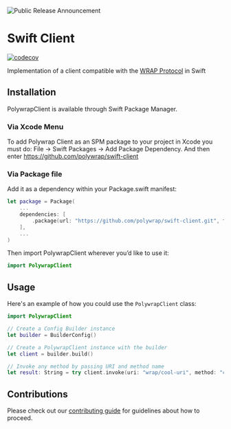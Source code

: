 ![Public Release Announcement](https://user-images.githubusercontent.com/5522128/177473887-2689cf25-7937-4620-8ca5-17620729a65d.png)

# Swift Client
 [![codecov](https://codecov.io/gh/polywrap/swift-client/branch/main/graph/badge.svg?token=JvNaa0OHjc)](https://codecov.io/gh/polywrap/swift-client)

Implementation of a client compatible with the [WRAP Protocol](https://github.com/polywrap/specification) in Swift

## Installation

PolywrapClient is available through Swift Package Manager. 

### Via Xcode Menu

To add Polywrap Client as an SPM package to your project in Xcode you must do: File -> Swift Packages -> Add Package Dependency. And then enter https://github.com/polywrap/swift-client

### Via Package file

Add it as a dependency within your Package.swift manifest:

```swift
let package = Package(
    ...
    dependencies: [
        .package(url: "https://github.com/polywrap/swift-client.git", from: "0.0.3")
    ],
    ...
)
```

Then import PolywrapClient wherever you’d like to use it:

```swift
import PolywrapClient
```

## Usage

Here's an example of how you could use the `PolywrapClient` class:

```swift
import PolywrapClient

// Create a Config Builder instance
let builder = BuilderConfig()

// Create a PolywrapClient instance with the builder
let client = builder.build()

// Invoke any method by passing URI and method name
let result: String = try client.invoke(uri: "wrap/cool-uri", method: "coolMethod")
```

## Contributions

Please check out our [contributing guide](./CONTRIBUTING.md) for guidelines about how to proceed.